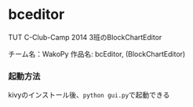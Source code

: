 bceditor
========

TUT C-Club-Camp 2014 3班のBlockChartEditor

チーム名：WakoPy
作品名: bcEditor, (BlockChartEditor)


### 起動方法

kivyのインストール後、`python gui.py`で起動できる
